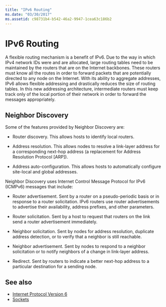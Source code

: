 ```yaml
---
title: "IPv6 Routing"
ms.date: "03/30/2017"
ms.assetid: c98731b4-b542-46a2-9947-1cea63c186b2
---
```

# IPv6 Routing
A flexible routing mechanism is a benefit of IPv6. Due to the way in which IPv4 network IDs were and are allocated, large routing tables need to be maintained by the routers that are on the Internet backbones. These routers must know all the routes in order to forward packets that are potentially directed to any node on the Internet. With its ability to aggregate addresses, IPv6 allows flexible addressing and drastically reduces the size of routing tables. In this new addressing architecture, intermediate routers must keep track only of the local portion of their network in order to forward the messages appropriately.  
  
## Neighbor Discovery  
 Some of the features provided by Neighbor Discovery are:  
  
-   Router discovery. This allows hosts to identify local routers.  
  
-   Address resolution. This allows nodes to resolve a link-layer address for a corresponding next-hop address (a replacement for Address Resolution Protocol [ARP]).  
  
-   Address auto-configuration. This allows hosts to automatically configure site-local and global addresses.  
  
 Neighbor Discovery uses Internet Control Message Protocol for IPv6 (ICMPv6) messages that include:  
  
-   Router advertisement. Sent by a router on a pseudo-periodic basis or in response to a router solicitation. IPv6 routers use router advertisements to advertise their availability, address prefixes, and other parameters.  
  
-   Router solicitation. Sent by a host to request that routers on the link send a router advertisement immediately.  
  
-   Neighbor solicitation. Sent by nodes for address resolution, duplicate address detection, or to verify that a neighbor is still reachable.  
  
-   Neighbor advertisement. Sent by nodes to respond to a neighbor solicitation or to notify neighbors of a change in link-layer address.  
  
-   Redirect. Sent by routers to indicate a better next-hop address to a particular destination for a sending node.  
  
## See also

- [Internet Protocol Version 6](../../../docs/framework/network-programming/internet-protocol-version-6.md)
- [Sockets](../../../docs/framework/network-programming/sockets.md)
